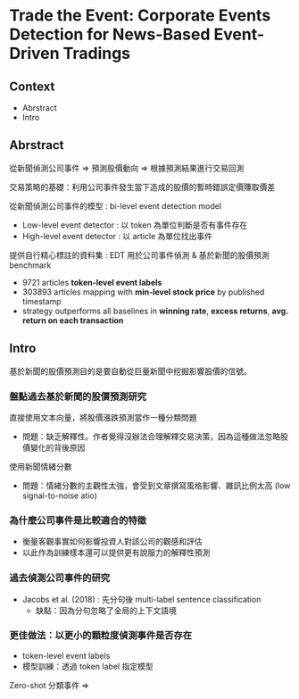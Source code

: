 # Trade the Event: Corporate Events Detection for News-Based Event-Driven Tradings

## Context
- Abrstract
- Intro


## Abrstract 

從新聞偵測公司事件 => 預測股價動向 => 根據預測結果進行交易回測

交易策略的基礎：利用公司事件發生當下造成的股價的暫時錯誤定價賺取價差

從新聞偵測公司事件的模型 : bi-level event detection model
- Low-level event detector : 以 token 為單位判斷是否有事件存在
- High-level event detector : 以 article 為單位找出事件

提供自行精心標註的資料集 : EDT 用於公司事件偵測 & 基於新聞的股價預測 benchmark

- 9721 articles **token-level event labels**
- 303893 articles mapping with **min-level stock price** by published timestamp
- strategy outperforms all baselines in **winning rate**, **excess returns**, **avg. return on each transaction**

## Intro
基於新聞的股價預測目的是要自動從巨量新聞中挖掘影響股價的信號。

### 盤點過去基於新聞的股價預測研究
直接使用文本向量，將股價漲跌預測當作一種分類問題
- 問題：缺乏解釋性。作者覺得沒辦法合理解釋交易決策，因為這種做法忽略股價變化的背後原因

使用新聞情緒分數
- 問題：情緒分數的主觀性太強，會受到文章撰寫風格影響、雜訊比例太高 (low signal-to-noise atio)

### 為什麼公司事件是比較適合的特徵
- 衡量客觀事實如何影響投資人對該公司的觀感和評估
- 以此作為訓練樣本還可以提供更有說服力的解釋性預測

### 過去偵測公司事件的研究
- Jacobs et al. (2018) : 先分句後 multi-label sentence classification 
    - 缺點：因為分句忽略了全局的上下文語境

### 更佳做法：以更小的顆粒度偵測事件是否存在
- token-level event labels
- 模型訓練：透過 token label 指定模型

Zero-shot 分類事件 => 